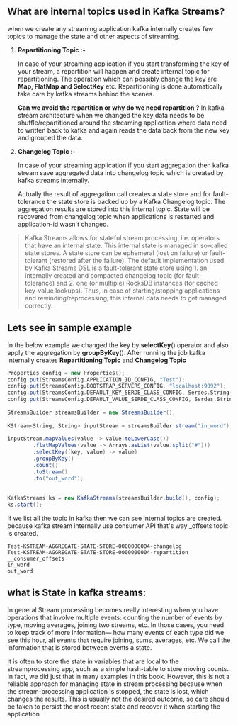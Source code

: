 ## What are internal topics used in Kafka Streams?
when we create any streaming application kafka internally creates few topics to manage the state and other aspects of streaming.

 1. **Repartitioning Topic :-**
 
	 In case of your streaming application if you start transforming the key of your stream, a repartition will happen and create internal topic for repartitioning. The operation which can possibly change the key are **Map, FlatMap and SelectKey** etc. Repartitioning is done automatically take care by kafka streams behind the scenes.


	**Can we avoid the repartition or why do we need repartition ?**
	In kafka stream architecture when we changed the key data needs to be shuffle/repartitioned around the streaming application where data need to written back to kafka and again reads the data back from the new key and grouped the data.
	
	
 2. **Changelog Topic :-**
 
	 In case of your streaming application if you start aggregation then kafka stream save aggregated data into changelog topic which is created by kafka streams internally.
 
	 Actually the result of aggregation call creates a state store and for fault-tolerance the state store is backed up by a Kafka Changelog topic. The aggregation results are stored into this internal topic. State will be recovered from changelog topic when applications is restarted and application-id wasn't changed.

	

> Kafka Streams allows for stateful stream processing, i.e. operators that have an internal state. This internal state is managed in so-called state stores. A state store can be ephemeral (lost on failure) or fault-tolerant (restored after the failure). The default implementation used by Kafka Streams DSL is a fault-tolerant state store using 1. an internally created and compacted changelog topic (for fault-tolerance) and 2. one (or multiple) RocksDB instances (for  cached key-value lookups). Thus, in case of starting/stopping  applications and rewinding/reprocessing, this internal data needs to get managed correctly.


## Lets see in sample example

In the below example we changed the key by **selectKey**() operator and also apply the aggregation by **groupByKey**(). After running the job kafka internally creates **Repartitioning Topic** and **Changelog Topic**
```scala
Properties config = new Properties();  
config.put(StreamsConfig.APPLICATION_ID_CONFIG, "Test");  
config.put(StreamsConfig.BOOTSTRAP_SERVERS_CONFIG, "localhost:9092");  
config.put(StreamsConfig.DEFAULT_KEY_SERDE_CLASS_CONFIG, Serdes.String().getClass());  
config.put(StreamsConfig.DEFAULT_VALUE_SERDE_CLASS_CONFIG, Serdes.String().getClass());  
  
StreamsBuilder streamsBuilder = new StreamsBuilder();  
  
KStream<String, String> inputStream = streamsBuilder.stream("in_word");  
  
inputStream.mapValues(value -> value.toLowerCase())  
        .flatMapValues(value -> Arrays.asList(value.split("#")))  
        .selectKey((key, value) -> value)  
        .groupByKey()  
        .count()  
        .toStream()  
        .to("out_word");  
  
  
KafkaStreams ks = new KafkaStreams(streamsBuilder.build(), config);  
ks.start();

``` 
If we list all the topic in kafka then we can see internal topics are created. because kafka stream internally use consumer API that's way _offsets topic is created.
 
```shell
Test-KSTREAM-AGGREGATE-STATE-STORE-0000000004-changelog
Test-KSTREAM-AGGREGATE-STATE-STORE-0000000004-repartition
__consumer_offsets
in_word
out_word
```

## what is State in kafka streams:
In general Stream processing becomes really interesting when you have operations that involve multiple events: counting the number of events by type, moving averages, joining two streams, etc. In those cases, you need to keep track of more information— how many events of each type did we see this hour, all events that require joining, sums, averages, etc. We call the information that is stored between events a state.

It is often to store the state in variables that are local to the streamprocessing app, such as a simple hash-table to store moving counts. In fact, we did just that in many examples in this book. However, this is not a reliable approach for managing state in stream processing because when the stream-processing application is stopped, the state is lost, which changes the results. This is usually not the desired outcome, so care should be taken to persist the most recent state and recover it when starting the application

<!--stackedit_data:
eyJoaXN0b3J5IjpbMjEyNzgwODUzNywxMzE5OTMyNTA1LDExOT
YyODMzMTYsMTY3ODU4NTE5NSwtNTAxMDEzMjYxLDIwMzY3NzI0
NDMsLTIwODg3NDY2MTIsLTk1MDAyNTAxMiwtNTA0MjczNDcwLC
0xMTYxNzQwNTc1LC0yMTQ2NTEwMDAzLDIwODI2MDE2MTYsLTIx
MTM3Mjk5MzIsLTkzMTYyMTk1LDYzOTUzNTAwMCwxNjM2ODg5MD
UyLC02NzYyMTM5NjYsLTEwODgyMTQ1NTQsLTExMTM1NjM4MjYs
LTE5NDQ2Nzc0NDBdfQ==
-->